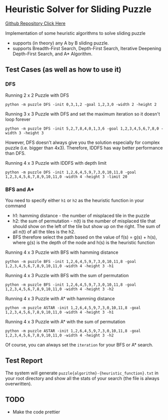# Heuristic Solver for Sliding Puzzle

[Github Repository Click Here](https://github.com/choitwao/sliding_puzzle_heuristic_solver)

Implementation of some heuristic algorithms to solve sliding puzzle

- supports (in theory) any A by B sliding puzzle.
- supports Breadth-First Search, Depth-First Search, Iterative Deepening Depth-First Search, and A* Algorithm.

## Test Cases (as well as how to use it)

### DFS

Running 2 x 2 Puzzle with DFS
```
python -m puzzle DFS -init 0,3,1,2 -goal 1,2,3,0 -width 2 -height 2
```

Running 3 x 3 Puzzle with DFS and set the maximum iteration so it doesn't loop forever
```
python -m puzzle DFS -init 5,2,7,8,4,0,1,3,6 -goal 1,2,3,4,5,6,7,8,0 -width 3 -height 3
```

However, DFS doesn't always give you the solution especially for complex puzzle (i.e. bigger than 4x3). Therefore, IDDFS has way better performance than DFS.

Running 4 x 3 Puzzle with IDDFS with depth limit
```
python -m puzzle DFS -init 1,2,6,4,5,9,7,3,0,10,11,8 -goal 1,2,3,4,5,6,7,8,9,10,11,0 -width 4 -height 3 -limit 20
```

### BFS and A*

You need to specify either `h1` or `h2` as the heuristic function in your command
- h1: hamming distance - the number of misplaced tile in the puzzle
- h2: the sum of permutation - n(t) is the number of misplaced tile that should show on the left of the tile but show up on the right. The sum of all n(t) of all the tiles is the h2.
- BFS therefore select the path based on the value of f(s) = g(s) + h(s), where g(s) is the depth of the node and h(s) is the heuristic function

Running 4 x 3 Puzzle with BFS with hamming distance
```
python -m puzzle BFS -init 1,2,6,4,5,9,7,3,0,10,11,8 -goal 1,2,3,4,5,6,7,8,9,10,11,0 -width 4 -height 3 -h1
```

Running 4 x 3 Puzzle with BFS with the sum of permutation
```
python -m puzzle BFS -init 1,2,6,4,5,9,7,3,0,10,11,8 -goal 1,2,3,4,5,6,7,8,9,10,11,0 -width 4 -height 3 -h2
```

Running 4 x 3 Puzzle with A* with hamming distance
```
python -m puzzle ASTAR -init 1,2,6,4,5,9,7,3,0,10,11,8 -goal 1,2,3,4,5,6,7,8,9,10,11,0 -width 4 -height 3 -h1
```

Running 4 x 3 Puzzle with A* with the sum of permutation
```
python -m puzzle ASTAR -init 1,2,6,4,5,9,7,3,0,10,11,8 -goal 1,2,3,4,5,6,7,8,9,10,11,0 -width 4 -height 3 -h2
```

Of course, you can always set the `iteration` for your BFS or A* search.

## Test Report

The system will generate `puzzle{algorithm}-{heuristic_function}.txt` in your root directory and show all the stats of your search (the file is always overwritten).

## TODO

- Make the code prettier

